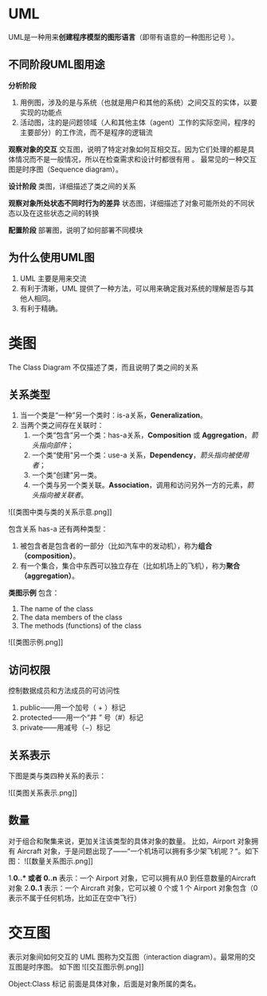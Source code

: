 # UML
UML是一种用来**创建程序模型的图形语言**（即带有语意的一种图形记号 ）。

## 不同阶段UML图用途
**分析阶段**
1. 用例图，涉及的是与系统（也就是用户和其他的系统）之间交互的实体，以要实现的功能点
2. 活动图，注的是问题领域（人和其他主体（agent）工作的实际空间，程序的主要部分）的工作流，而不是程序的逻辑流


**观察对象的交互**
交互图，说明了特定对象如何互相交互。因为它们处理的都是具体情况而不是一般情况，所以在检查需求和设计时都很有用 。
最常见的一种交互图是时序图（Sequence diagram）。

**设计阶段**
类图，详细描述了类之间的关系

**观察对象所处状态不同时行为的差异**
状态图，详细描述了对象可能所处的不同状态以及在这些状态之间的转换

**配置阶段**
部署图，说明了如何部署不同模块

## 为什么使用UML图
1. UML 主要是用来交流
2. 有利于清晰，UML 提供了一种方法，可以用来确定我对系统的理解是否与其他人相同。
3. 有利于精确。


# 类图 
The Class Diagram 不仅描述了类，而且说明了类之间的关系

## 关系类型
1.  当一个类是“一种”另一个类时：is-a关系，**Generalization**。
2.  当两个类之间存在关联时：
	1.  一个类“包含”另一个类：has-a关系，**Composition** 或 **Aggregation**，*箭头指向部件*；
	2.  一个类“使用”另一个类：use-a 关系，**Dependency**，*箭头指向被使用者*；
	3.  一个类“创建”另一类。
	4.  一个类与另一个类关联。**Association**，调用和访问另外一方的元素，*箭头指向被关联者*。

![[类图中类与类的关系示意.png]]

包含关系 has-a 还有两种类型：
1. 被包含者是包含者的一部分（比如汽车中的发动机），称为**组合（composition）**。
2. 有一个集合，集合中东西可以独立存在（比如机场上的飞机），称为**聚合（aggregation）**。

**类图示例**
包含：
 1. The name of the class
2. The data members of the class
3. The methods (functions) of the class

![[类图示例.png]]

## 访问权限
控制数据成员和方法成员的可访问性
1. public——用一个加号（ + ）标记
2.  protected——用一个“井 ” 号（#）标记
3.  private——用减号（−）标记


## 关系表示
下图是类与类四种关系的表示：

![[类图关系表示.png]]

## 数量
对于组合和聚集来说，更加关注该类型的具体对象的数量。
比如，Airport 对象拥有 Aircraft 对象，于是问题出现了——“一个机场可以拥有多少架飞机呢？“。如下图：
![[数量关系图示.png]]

1.**0..\* 或者 0..n** 表示：一个 Airport 对象，它可以拥有从0 到任意数量的Aircraft 对象
2.**0..1** 表示：一个 Aircraft 对象，它可以被 0 个或 1 个 Airport 对象包含（0 表示不属于任何机场，比如正在空中飞行）


# 交互图
表示对象间如何交互的 UML 图称为交互图（interaction diagram）。最常用的交互图是时序图。
如下图
![[交互图示例.png]]

Object:Class 标记
前面是具体对象，后面是对象所属的类名。

